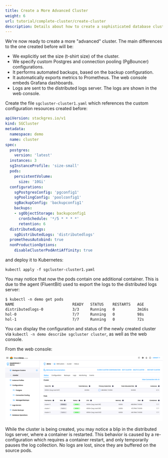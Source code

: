 ```yaml
---
title: Create a More Advanced Cluster
weight: 6
url: tutorial/complete-cluster/create-cluster
description: Details about how to create a sophisticated database cluster.
---
```


We're now ready to create a more "advanced" cluster. The main differences to the one created before will be:
* We explicitly set the size (t-shirt size) of the cluster.
* We specify custom Postgres and connection pooling (PgBouncer) configurations.
* It performs automated backups, based on the backup configuration.
* It automatically exports metrics to Prometheus. The web console embeds Grafana dashboards.
* Logs are sent to the distributed logs server. The logs are shown in the web console.

Create the file `sgcluster-cluster1.yaml` which references the custom configuration resources created before:

```yaml
apiVersion: stackgres.io/v1
kind: SGCluster
metadata:
  namespace: demo
  name: cluster
spec:
  postgres:
    version: 'latest'
  instances: 3
  sgInstanceProfile: 'size-small'
  pods:
    persistentVolume:
      size: '10Gi'
  configurations:
    sgPostgresConfig: 'pgconfig1'
    sgPoolingConfig: 'poolconfig1'
    sgBackupConfig: 'backupconfig1'
    backups:
    - sgObjectStorage: backupconfig1
      cronSchedule: '*/5 * * * *'
      retention: 6
  distributedLogs:
    sgDistributedLogs: 'distributedlogs'
  prometheusAutobind: true
  nonProductionOptions:
    disableClusterPodAntiAffinity: true
```

and deploy it to Kubernetes:

```
kubectl apply -f sgcluster-cluster1.yaml
```

You may notice that now the pods contain one additional container.
This is due to the agent (FluentBit) used to export the logs to the distributed logs server:

```
$ kubectl -n demo get pods
NAME                          READY   STATUS    RESTARTS   AGE
distributedlogs-0             3/3     Running   0          3m16s
hol-0                         7/7     Running   0          98s
hol-1                         7/7     Running   0          72s
```

You can display the configuration and status of the newly created cluster via `kubectl -n demo describe sgcluster cluster`, as well as the web console.

From the web console:

![Cluster Creation](cluster-creation.png "Cluster Creation")

While the cluster is being created, you may notice a blip in the distributed logs server, where a container is restarted.
This behavior is caused by a re-configuration which requires a container restart, and only temporarily pauses the log collection.
No logs are lost, since they are buffered on the source pods.
